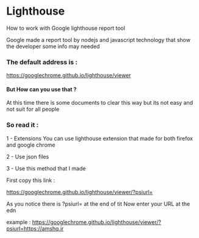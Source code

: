 # Lighthouse

How to work with Google lighthouse report tool

Google made a report tool by nodejs and javascript technology that show the developer some info may needed

### The default address is :

https://googlechrome.github.io/lighthouse/viewer

#### But How can you use that ?

At this time there is some documents to clear this way but its not easy and not suit for all people

### So read it :

1 - Extensions
You can use lighthouse extension that made for both firefox and google chrome

2 - Use json files

3 - Use this method that I made

First copy this link :

https://googlechrome.github.io/lighthouse/viewer/?psiurl=

As you notice there is ?psiurl= at the end of tit
Now enter your URL at the edn 

example : https://googlechrome.github.io/lighthouse/viewer/?psiurl=https://amshq.ir

